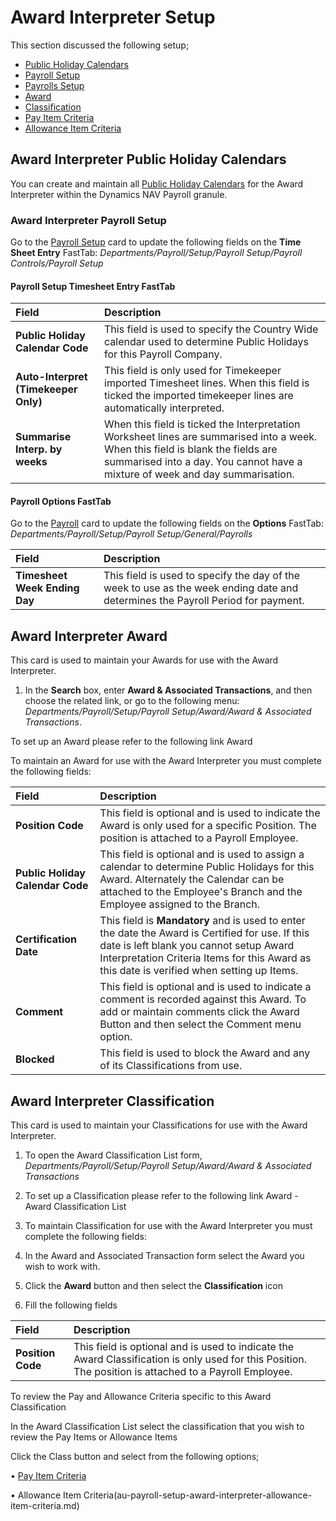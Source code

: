 # Award Interpreter Setup

This section discussed the following setup;

* [Public Holiday Calendars](#award-interpreter-public-holiday-calendars)
* [Payroll Setup](#award-interpreter-payroll-setup)
* [Payrolls Setup](#payroll-options-fasttab)
* [Award](#award-interpreter-award)
* [Classification](#award-interpreter-classification)
* [Pay Item Criteria](au-payroll-setup-award-interpreter-pay-item-criteria.md)
* [Allowance Item Criteria](au-payroll-setup-award-interpreter-allowance-item-criteria.md)


## Award Interpreter Public Holiday Calendars

You can create and maintain all [Public Holiday Calendars](au-payroll-setup-public-holiday-calendar.md) for the Award Interpreter within the Dynamics NAV Payroll granule.

### Award Interpreter Payroll Setup

Go to the [Payroll Setup](au-payroll-setup-payroll-controls-payroll-setup.md) card to update the following fields on the **Time Sheet Entry** FastTab: *Departments/Payroll/Setup/Payroll Setup/Payroll Controls/Payroll Setup*
 
#### Payroll Setup Timesheet Entry FastTab 

|Field|Description|  
|:---------------------------------|:---------------------------------------|  
|**Public Holiday Calendar Code**|This field is used to specify the Country Wide calendar used to determine Public Holidays for this Payroll Company.
|**Auto-Interpret (Timekeeper Only)**| This field is only used for Timekeeper imported Timesheet lines. When this field is ticked the imported timekeeper lines are automatically interpreted.
|**Summarise Interp. by weeks**| When this field is ticked the Interpretation Worksheet lines are summarised into a week. When this field is blank the fields are summarised into a day. You cannot have a mixture of week and day summarisation.

#### Payroll Options FastTab 
 
Go to the [Payroll](au-payroll-setup-payroll.md) card to update the following fields on the **Options** FastTab:  *Departments/Payroll/Setup/Payroll Setup/General/Payrolls*
 
|Field|Description|  
|:---------------------------------|:---------------------------------------|  
|**Timesheet Week Ending Day**|This field is used to specify the day of the week to use as the week ending date and determines the Payroll Period for payment.

  
## Award Interpreter Award

This card is used to maintain your Awards for use with the Award Interpreter. 

1. In the **Search** box, enter **Award & Associated Transactions**, and then choose the related link, or go to the following menu: *Departments/Payroll/Setup/Payroll Setup/Award/Award & Associated Transactions*.

To set up an Award please refer to the following link Award 

To maintain an Award for use with the Award Interpreter you must complete the following fields:

|Field|Description|  
|:---------------------------------|:---------------------------------------| 
|**Position Code**| This field is optional and is used to indicate the Award is only used for a specific Position. The position is attached to a Payroll Employee.
|**Public Holiday Calendar Code**|	This field is optional and is used to assign a calendar to determine Public Holidays for this Award. Alternately the Calendar can be attached to the Employee's Branch and the Employee assigned to the Branch. 
|**Certification Date**| This field is **Mandatory** and is used to enter the date the Award is Certified for use. If this date is left blank you cannot setup Award Interpretation Criteria Items for this Award as this date is verified when setting up Items.
|**Comment**| This field is optional and is used to indicate a comment is recorded against this Award. To add or maintain comments click the Award Button and then select the Comment menu option.
|**Blocked**|	This field is used to block the Award and any of its Classifications from use.


## Award Interpreter Classification

This card is used to maintain your Classifications for use with the Award Interpreter. 

1. To open the Award Classification List form, *Departments/Payroll/Setup/Payroll Setup/Award/Award & Associated Transactions*

2. To set up a Classification please refer to the following link Award - Award Classification List

3. To maintain Classification for use with the Award Interpreter you must complete the following fields:

4. In the Award and Associated Transaction form select the Award you wish to work with.

5. Click the **Award** button and then select the **Classification** icon

6. Fill the following fields

|Field|Description|  
|:---------------------------------|:---------------------------------------| 
|**Position Code**| This field is optional and is used to indicate the Award Classification is only used for this Position. The position is attached to a Payroll Employee.

To review the Pay and Allowance Criteria specific to this Award Classification

In the Award Classification List select the classification that you wish to review the Pay Items or Allowance Items

Click the Class button and select from the following options;

•	[Pay Item Criteria](au-payroll-setup-award-interpreter-pay-item-criteria.md)

•	Allowance Item Criteria(au-payroll-setup-award-interpreter-allowance-item-criteria.md)

    
 



 

